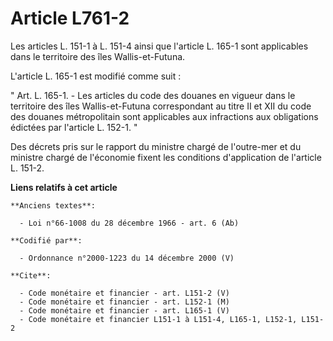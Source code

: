 # Article L761-2

Les articles L. 151-1 à L. 151-4 ainsi que l'article L. 165-1 sont applicables dans le territoire des îles Wallis-et-Futuna.

L'article L. 165-1 est modifié comme suit :

" Art. L. 165-1. - Les articles du code des douanes en vigueur dans le territoire des îles Wallis-et-Futuna correspondant au
titre II et XII du code des douanes métropolitain sont applicables aux infractions aux obligations édictées par l'article L.
152-1. "

Des décrets pris sur le rapport du ministre chargé de l'outre-mer et du ministre chargé de l'économie fixent les conditions
d'application de l'article L. 151-2.

**Liens relatifs à cet article**

	**Anciens textes**:

	  - Loi n°66-1008 du 28 décembre 1966 - art. 6 (Ab)

	**Codifié par**:

	  - Ordonnance n°2000-1223 du 14 décembre 2000 (V)

	**Cite**:

	  - Code monétaire et financier - art. L151-2 (V)
	  - Code monétaire et financier - art. L152-1 (M)
	  - Code monétaire et financier - art. L165-1 (V)
	  - Code monétaire et financier L151-1 à L151-4, L165-1, L152-1, L151-2
